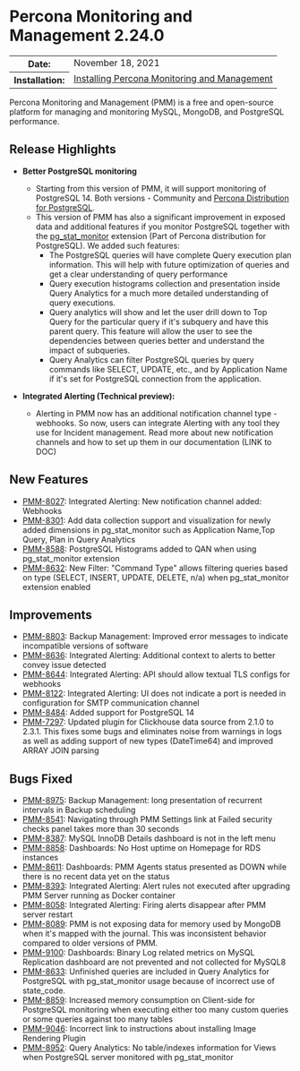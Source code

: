 # Percona Monitoring and Management 2.24.0

<table class="docutils field-list" frame="void" rules="none">
  <colgroup>
    <col class="field-name">
    <col class="field-body">
  </colgroup>
  <tbody valign="top">
    <tr class="field-odd field">
      <th class="field-name">Date:</th>
      <td class="field-body">November 18, 2021</td>
    </tr>
    <tr class="field-even field">
      <th class="field-name">Installation:</th>
      <td class="field-body">
        <a class="reference external" href="https://www.percona.com/software/pmm/quickstart">Installing Percona Monitoring and Management</a></td>
    </tr>
  </tbody>
</table>

Percona Monitoring and Management (PMM) is a free and open-source platform for managing and monitoring MySQL, MongoDB, and PostgreSQL performance.
## Release Highlights
- **Better PostgreSQL monitoring**
  - Starting from this version of PMM, it will support monitoring of PostgreSQL 14. Both versions - Community and [Percona Distribution for PostgreSQL](https://www.percona.com/software/postgresql-distribution).
  - This version of PMM has also a significant improvement in exposed data and additional features if you monitor PostgreSQL together with the [pg_stat_monitor](https://github.com/percona/pg_stat_monitor) extension (Part of Percona distribution for PostgreSQL). We added such features:
    - The PostgreSQL queries will have complete Query execution plan information. This will help with future optimization of queries and get a clear understanding of query performance 
    - Query execution histograms collection and presentation inside Query Analytics for a much more detailed understanding of query executions. 
    - Query analytics will show and let the user drill down to Top Query for the particular query if it's subquery and have this parent query. This feature will allow the user to see the dependencies between queries better and understand the impact of subqueries. 
    - Query Analytics can filter PostgreSQL queries by query commands like SELECT, UPDATE, etc., and by Application Name if it's set for PostgreSQL connection from the application.


- **Integrated Alerting (Technical preview):**
    - Alerting in PMM now has an additional notification channel type - webhooks. So now, users can integrate Alerting with any tool they use for Incident management.  Read more about new notification channels and how to set up them in our documentation (LINK to DOC) 

## New Features

- [PMM-8027](https://jira.percona.com/browse/PMM-8027): Integrated Alerting: New notification channel added: Webhooks
- [PMM-8301](https://jira.percona.com/browse/PMM-8301): Add data collection support and visualization for newly added dimensions in pg_stat_monitor such as Application Name,Top Query, Plan in Query Analytics
- [PMM-8588](https://jira.percona.com/browse/PMM-8588): PostgreSQL Histograms added to QAN when using pg_stat_monitor extension
- [PMM-8632](https://jira.percona.com/browse/PMM-8632): New Filter: "Command Type" allows filtering queries based on type (SELECT, INSERT, UPDATE, DELETE, n/a) when pg_stat_monitor extension enabled

## Improvements

- [PMM-8803](https://jira.percona.com/browse/PMM-8803): Backup Management: Improved error messages to indicate incompatible versions of software
- [PMM-8636](https://jira.percona.com/browse/PMM-8636): Integrated Alerting: Additional context to alerts to better convey issue detected
- [PMM-8644](https://jira.percona.com/browse/PMM-8644): Integrated Alerting: API should allow textual TLS configs for webhooks
- [PMM-8122](https://jira.percona.com/browse/PMM-8122): Integrated Alerting: UI does not indicate a port is needed in configuration for SMTP communication channel
- [PMM-8484](https://jira.percona.com/browse/PMM-8484): Added support for PostgreSQL 14
- [PMM-7297](https://jira.percona.com/browse/PMM-7297): Updated plugin for Clickhouse data source  from 2.1.0 to 2.3.1. This fixes some bugs and eliminates noise from warnings in logs as well as adding support of new types (DateTime64) and improved ARRAY JOIN parsing 

## Bugs Fixed

- [PMM-8975](https://jira.percona.com/browse/PMM-8975): Backup Management: long presentation of recurrent intervals in Backup scheduling 
- [PMM-8541](https://jira.percona.com/browse/PMM-8541): Navigating through PMM Settings link at Failed security checks panel takes more than 30 seconds
- [PMM-8387](https://jira.percona.com/browse/PMM-8387): MySQL InnoDB Details dashboard is not in the left menu
- [PMM-8858](https://jira.percona.com/browse/PMM-8858): Dashboards: No Host uptime on Homepage for RDS instances 
- [PMM-8611](https://jira.percona.com/browse/PMM-8611): Dashboards: PMM Agents status presented as DOWN while there is no recent data yet on the status
- [PMM-8393](https://jira.percona.com/browse/PMM-8393): Integrated Alerting: Alert rules not executed after upgrading PMM Server running as Docker container
- [PMM-8058](https://jira.percona.com/browse/PMM-8058): Integrated Alerting: Firing alerts disappear after PMM server restart 
- [PMM-8089](https://jira.percona.com/browse/PMM-8089): PMM is not exposing data for memory used by MongoDB when it's mapped with the journal. This was inconsistent behavior compared to older versions of PMM. 
- [PMM-9100](https://jira.percona.com/browse/PMM-9100): Dashboards: Binary Log related metrics on MySQL Replication dashboard are not prevented and not collected for MySQL8
- [PMM-8633](https://jira.percona.com/browse/PMM-8633): Unfinished queries are included in Query Analytics for PostgreSQL with pg_stat_monitor usage because of incorrect use of state_code. 
- [PMM-8859](https://jira.percona.com/browse/PMM-8859): Increased memory consumption on Client-side for PostgreSQL monitoring when executing either too many custom queries or some queries against too many tables
- [PMM-9046](https://jira.percona.com/browse/PMM-9046): Incorrect link to instructions about installing Image Rendering Plugin
- [PMM-8952](https://jira.percona.com/browse/PMM-8952): Query Analytics: No table/indexes information for Views when PostgreSQL server monitored with pg_stat_monitor
